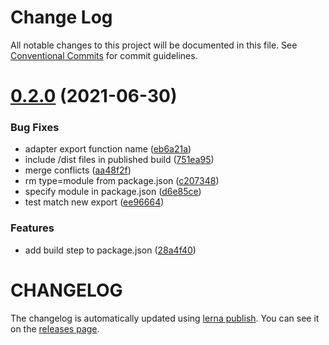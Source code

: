 # Change Log

All notable changes to this project will be documented in this file.
See [Conventional Commits](https://conventionalcommits.org) for commit guidelines.

# [0.2.0](https://github.com/nextauthjs/adapters/compare/@next-auth/fauna-adapter@0.1.0...@next-auth/fauna-adapter@0.2.0) (2021-06-30)

### Bug Fixes

- adapter export function name ([eb6a21a](https://github.com/nextauthjs/adapters/commit/eb6a21a0302ef42a32314e48a75542bade26605e))
- include /dist files in published build ([751ea95](https://github.com/nextauthjs/adapters/commit/751ea95a3b40dc3a94bf4de6253974e1664a2661))
- merge conflicts ([aa48f2f](https://github.com/nextauthjs/adapters/commit/aa48f2f7586345764d0a586df23534f9abc2b53d))
- rm type=module from package.json ([c207348](https://github.com/nextauthjs/adapters/commit/c207348d126a766abe341e6afe36b04d47c6bac6))
- specify module in package.json ([d6e85ce](https://github.com/nextauthjs/adapters/commit/d6e85ce68b0a7d70f6b6078ac8d66e36c4724131))
- test match new export ([ee96664](https://github.com/nextauthjs/adapters/commit/ee966647dadbc649d6a93f5ae4d5fb5deb6f6772))

### Features

- add build step to package.json ([28a4f40](https://github.com/nextauthjs/adapters/commit/28a4f403b07fc115c171623d6801c9392f50bd28))

# CHANGELOG

The changelog is automatically updated using
[lerna publish](https://github.com/lerna/lerna/blob/main/commands/version/README.md#--create-release-type). You
can see it on the [releases page](../../../../releases).
